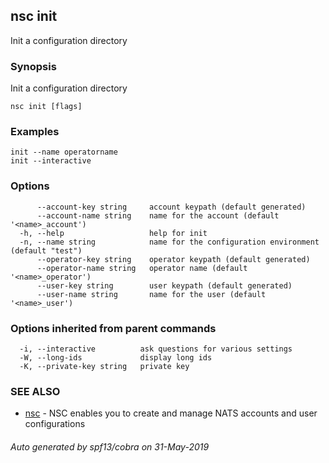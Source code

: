 ## nsc init

Init a configuration directory

### Synopsis

Init a configuration directory

```
nsc init [flags]
```

### Examples

```
init --name operatorname
init --interactive

```

### Options

```
      --account-key string     account keypath (default generated)
      --account-name string    name for the account (default '<name>_account')
  -h, --help                   help for init
  -n, --name string            name for the configuration environment (default "test")
      --operator-key string    operator keypath (default generated)
      --operator-name string   operator name (default '<name>_operator')
      --user-key string        user keypath (default generated)
      --user-name string       name for the user (default '<name>_user')
```

### Options inherited from parent commands

```
  -i, --interactive          ask questions for various settings
  -W, --long-ids             display long ids
  -K, --private-key string   private key
```

### SEE ALSO

* [nsc](nsc.md)	 - NSC enables you to create and manage NATS accounts and user configurations

###### Auto generated by spf13/cobra on 31-May-2019
